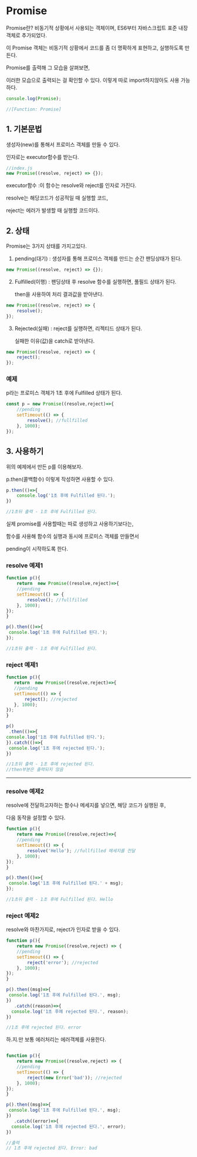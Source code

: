 # Promise
Promise란? 비동기적 상황에서 사용되는 객체이며, ES6부터 자바스크립트 표준 내장 객체로 추가되었다.

이 Promise 객체는 비동기적 상황에서 코드를 좀 더 명확하게 표현하고, 실행하도록 만든다.

Promise를 출력해 그 모습을 살펴보면,

이러한 모습으로 출력되는 걸 확인할 수 있다. 이렇게 따로 import하지않아도
사용 가능하다.

```js
console.log(Promise);

//[Function: Promise]
```

## 1. 기본문법

생성자(new)를 통해서 프로미스 객체를 만들 수 있다.

인자로는 executor함수를 받는다.

```js
//index.js
new Promise((resolve, reject) => {});
```
executor함수 :이 함수는 resolve와 reject를 인자로 가진다.

resolve는 해당코드가 성공적일 때 실행할 코드,

reject는 에러가 발생할 때 실행할 코드이다.


## 2. 상태

Promise는 3가지 상태를 가지고있다.
1. pending(대기) : 생성자를 통해 프로미스 객체를 만드는 순간 팬딩상태가 된다.
```js
new Promise((resolve, reject) => {});
```
2. Fulfilled(이행) : 팬딩상태 후 resolve 함수를 실행하면, 풀필드 상태가 된다. 

    then을 사용하여 처리 결과값을 받아낸다.
```js
new Promise((resolve, reject) => {
    resolve();
});
```
3. Rejected(실패) : reject를 실행하면, 리젝티드 상태가 된다.
    
    실패한 이유(값)을 catch로 받아낸다.
 
```js
new Promise((resolve, reject) => {
    reject();
});
```

### 예제
p라는 프로미스 객체가 1초 후에 Fulfilled 상태가 된다.

```js
const p = new Promise((resolve,reject)=>{
    //pending
    setTimeout(() => {
        resolve(); //fullfilled
    }, 1000);
});
```

## 3. 사용하기

위의 예제에서 만든 p를 이용해보자.

p.then(콜백함수) 이렇게 작성하면 사용할 수 있다.


```js
p.then(()=>{
    console.log('1초 후에 Fulfilled 된다.');
})

//1초뒤 출력 - 1초 후에 Fulfilled 된다.   
```
실제 promise를 사용할때는 따로 생성하고 사용하기보다는,

함수를 사용해 함수의 실행과 동시에 프로미스 객체를 만들면서

 pending이 시작하도록 한다.

 ### resolve 예제1

```js
function p(){
    return  new Promise((resolve,reject)=>{
    //pending
    setTimeout(() => {
        resolve(); //fullfilled
    }, 1000);
});
}

p().then(()=>{
 console.log('1초 후에 Fulfilled 된다.');
});

//1초뒤 출력 - 1초 후에 Fulfilled 된다. 
```

 ### reject 예제1
 ```js
function p(){
    return  new Promise((resolve,reject)=>{
    //pending
    setTimeout(() => {
        reject(); //rejected
    }, 1000);
});
}

p()
  .then(()=>{
 console.log('1초 후에 Fulfilled 된다.');
}).catch(()=>{
  console.log('1초 후에 rejected 된다.');  
})

//1초뒤 출력 - 1초 후에 rejected 된다. 
//then부분은 출력되지 않음
```

---------------------------------

 ### resolve 예제2
 resolve에 전달하고자하는 함수나 메세지를 넣으면,
 해당 코드가 실행된 후,

다음 동작을 설정할 수 있다.


```js
function p(){
    return new Promise((resolve,reject)=>{
    //pending
    setTimeout(() => {
        resolve('Hello'); //fullfilled 메세지를 전달
    }, 1000);
});
}

p().then(()=>{
 console.log('1초 후에 Fulfilled 된다.' + msg);
});

//1초뒤 출력 - 1초 후에 Fulfilled 된다. Hello
```

 ### reject 예제2
resolve와 마찬가지로, reject가 인자로 받을 수 있다.
```js
function p(){
    return new Promise((resolve,reject) => {
    //pending
    setTimeout(() => {
        reject('error'); //rejected
    }, 1000);
});
}

p().then((msg)=>{
 console.log('1초 후에 Fulfilled 된다.', msg);
})
   .catch((reason)=>{
  console.log('1초 후에 rejected 된다.', reason);  
})

//1초 후에 rejected 된다. error
```

하.지.만 보통 에러처리는 에러객체를 사용한다.

```js

function p(){
    return new Promise((resolve,reject) => {
    //pending
    setTimeout(() => {
        reject(new Error('bad')); //rejected
    }, 1000);
});
}

p().then((msg)=>{
 console.log('1초 후에 Fulfilled 된다.', msg);
})
   .catch((error)=>{
  console.log('1초 후에 rejected 된다.', error);  
})

//출력
// 1초 후에 rejected 된다. Error: bad
```